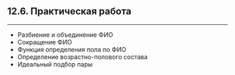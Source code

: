 ## 12.6. Практическая работа

---

- Разбиение и объединение ФИО
- Сокращение ФИО
- Функция определения пола по ФИО
- Определение возрастно-полового состава
- Идеальный подбор пары
